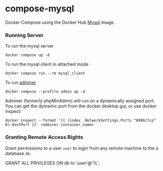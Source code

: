 # compose-mysql

Docker Compose using the Docker Hub [Mysql](https://hub.docker.com/_/mysql) image.

### Running Server

To run the mysql server

    docker compose up -d

To run the mysql client in attached mode

    docker compose run --rm mysql_client

To run [adminer](https://hub.docker.com/_/adminer)

    docker compose --profile admin up -d

Adminer (formerly phpMinAdmn) will run on a dynamically assigned port.
You can get the dymamic port from the docker desktop gui, or use docker inspect:

    docker inspect --format '{{ (index .NetworkSettings.Ports "8080/tcp" 0).HostPort }}' <adminer_container_name>

### Granting Remote Access Rights

Grant permissions to a user `user` to login from any remote machine to the a database `db`.

 GRANT ALL PRIVILEGES ON db to 'user'@'%';
 
